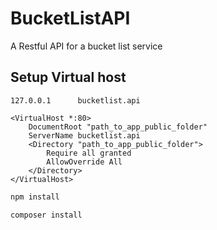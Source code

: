 # BucketListAPI
A Restful API for a bucket list service

## Setup Virtual host
```
127.0.0.1      bucketlist.api

<VirtualHost *:80>
	DocumentRoot "path_to_app_public_folder"
	ServerName bucketlist.api
	<Directory "path_to_app_public_folder">
		Require all granted
		AllowOverride All
	</Directory>
</VirtualHost>
```

``` javascript
npm install
```

``` php
composer install
```
